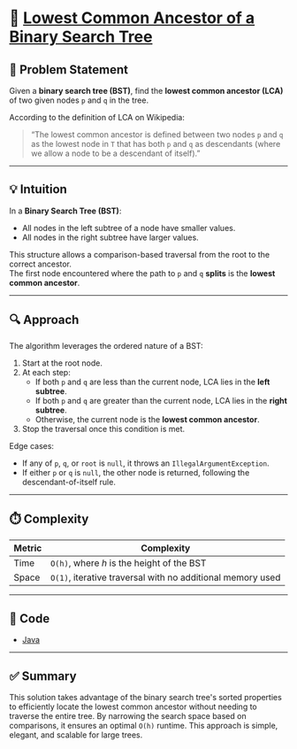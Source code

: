 # 🧠 [Lowest Common Ancestor of a Binary Search Tree](https://leetcode.com/problems/lowest-common-ancestor-of-a-binary-tree/description/)

## 📘 Problem Statement

Given a **binary search tree (BST)**, find the **lowest common ancestor (LCA)** of two given nodes `p` and `q` in the
tree.

According to the definition of LCA on Wikipedia:
> “The lowest common ancestor is defined between two nodes `p` and `q` as the lowest node in `T` that has both `p` and
`q` as descendants (where we allow a node to be a descendant of itself).”

---

## 💡 Intuition

In a **Binary Search Tree (BST)**:

- All nodes in the left subtree of a node have smaller values.
- All nodes in the right subtree have larger values.

This structure allows a comparison-based traversal from the root to the correct ancestor.  
The first node encountered where the path to `p` and `q` **splits** is the **lowest common ancestor**.

---

## 🔍 Approach

The algorithm leverages the ordered nature of a BST:

1. Start at the root node.
2. At each step:
    - If both `p` and `q` are less than the current node, LCA lies in the **left subtree**.
    - If both `p` and `q` are greater than the current node, LCA lies in the **right subtree**.
    - Otherwise, the current node is the **lowest common ancestor**.
3. Stop the traversal once this condition is met.

Edge cases:

- If any of `p`, `q`, or `root` is `null`, it throws an `IllegalArgumentException`.
- If either `p` or `q` is `null`, the other node is returned, following the descendant-of-itself rule.

---

## ⏱️ Complexity

| Metric | Complexity                                               |
|--------|----------------------------------------------------------|
| Time   | `O(h)`, where *h* is the height of the BST                 |
| Space  | `O(1)`, iterative traversal with no additional memory used |

---

## 🧪 Code

- [Java](../src/main/java/io/dksifoua/leetcode/lowestcommonancestorofabinarysearchtree/Solution.java)

---

## ✅ Summary

This solution takes advantage of the binary search tree's sorted properties to efficiently locate the lowest common
ancestor without needing to traverse the entire tree. By narrowing the search space based on comparisons, it ensures an
optimal `O(h)` runtime. This approach is simple, elegant, and scalable for large trees.